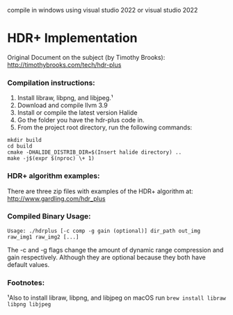 compile in windows using visual studio 2022 or visual studio 2022 


# HDR+ Implementation
Original Document on the subject (by Timothy Brooks): http://timothybrooks.com/tech/hdr-plus

### Compilation instructions:
1. Install libraw, libpng, and libjpeg.¹
2. Download and compile llvm 3.9
3. Install or compile the latest version Halide
4. Go the folder you have the hdr-plus code in.
5. From the project root directory, run the following commands:
```
mkdir build
cd build
cmake -DHALIDE_DISTRIB_DIR=$(Insert halide directory) ..
make -j$(expr $(nproc) \+ 1)
```

### HDR+ algorithm examples:

There are three zip files with examples of the HDR+ algorithm at: http://www.gardling.com/hdr_plus

### Compiled Binary Usage:
```
Usage: ./hdrplus [-c comp -g gain (optional)] dir_path out_img raw_img1 raw_img2 [...]
```

The -c and -g flags change the amount of dynamic range compression and gain respectively. Although they are optional because they both have default values. 

### Footnotes:
  
¹Also to install libraw, libpng, and libjpeg on macOS run ```brew install libraw libpng libjpeg```
